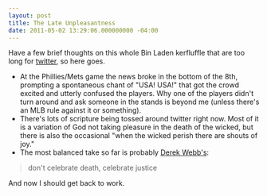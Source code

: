 ```yaml
---
layout: post
title: The Late Unpleasantness
date: 2011-05-02 13:29:06.000000000 -04:00
---
```

<p>Have a few brief thoughts on this whole Bin Laden kerfluffle that are too long for <a href="http://twitter.com/oddevan">twitter</a>, so here goes.</p>

<ul>
<li>At the Phillies/Mets game the news broke in the bottom of the 8th, prompting a spontaneous chant of "USA! USA!" that got the crowd excited and utterly confused the players. Why one of the players didn't turn around and ask someone in the stands is beyond me (unless there's an MLB rule against it or something).</li>
<li>There's lots of scripture being tossed around twitter right now. Most of it is a variation of God not taking pleasure in the death of the wicked, but there is also the occasional "when the wicked perish there are shouts of joy."</li>
<li>The most balanced take so far is probably <a href="https://twitter.com/derekwebb/status/64895198542573568">Derek Webb's</a>:</li>
</ul>

<blockquote>
  <p>don't celebrate death, celebrate justice</p>
</blockquote>

<p>And now I should get back to work.</p>
